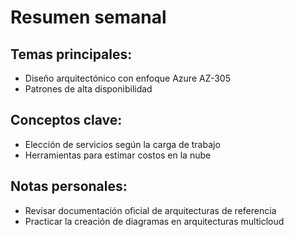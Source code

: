 # Resumen semanal

## Temas principales:
- Diseño arquitectónico con enfoque Azure AZ-305
- Patrones de alta disponibilidad

## Conceptos clave:
- Elección de servicios según la carga de trabajo
- Herramientas para estimar costos en la nube

## Notas personales:
- Revisar documentación oficial de arquitecturas de referencia
- Practicar la creación de diagramas en arquitecturas multicloud
